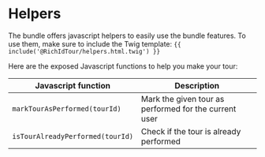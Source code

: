 # Helpers

The bundle offers javascript helpers to easily use the bundle features. To use them, make sure to include the Twig template: `{{ include('@RichIdTour/helpers.html.twig') }}`

Here are the exposed Javascript functions to help you make your tour:

| Javascript function              | Description                                           |
| ---                              | ---                                                   |
| `markTourAsPerformed(tourId)`    | Mark the given tour as performed for the current user |
| `isTourAlreadyPerformed(tourId)` | Check if the tour is already performed                |
